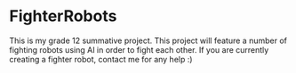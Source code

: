# FighterRobots
This is my grade 12 summative project. This project will feature a number of fighting robots using AI in order to fight each other.
If you are currently creating a fighter robot, contact me for any help :)
